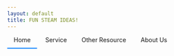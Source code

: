 ```yaml
---
layout: default
title: FUN STEAM IDEAS!
---
```


<style>
/* Hide the radio buttons */
.tabs input[type="radio"] {
    display: none;
}

/* Style the labels (the tabs themselves) */
.tabs label {
    padding: 10px 15px;
    cursor: pointer;
    border-bottom: 2px solid transparent;
    transition: border-color 0.3s ease;
}

/* Style the active tab label */
.tabs input[type="radio"]:checked + label {
    border-bottom-color: #007bff;
}

/* Hide all content panels by default */
.tab-panel {
    display: none;
}

/* Show the content panel associated with the active tab */
#tab1:checked ~ .tab-content#panel1,
#tab2:checked ~ .tab-content#panel2,
#tab3:checked ~ .tab-content#panel3,
#tab4:checked ~ .tab-content#panel4 {
    display: block;
}
</style>

<div class="tabs">
    <input type="radio" name="tab-group" id="tab1" checked>
    <label for="tab1">Home</label>
    <input type="radio" name="tab-group" id="tab2">
    <label for="tab2">Service</label>
    <input type="radio" name="tab-group" id="tab3">
    <label for="tab3">Other Resource</label>
    <input type="radio" name="tab-group" id="tab4">
    <label for="tab4">About Us</label>
    <div class="tab-panel" id="panel1">
        ## Welcome!
        <video width="720" height="405" controls muted="" autoplay="" loop="false">
            <source src="media/intro_video_short.mp4" type="video/mp4">
        </video>
    </div>
    <div class="tab-panel" id="tab2">
        ## Service
        Subscribe to our newsletter!
    </div>
    <div class="tab-panel" id="tab3">
        ## Other Resource
          ### Boston, MA
          ### Minneapolis, MN
          ### Dallas, TX
    </div>
    <div class="tab-panel" id="tab4">
        ## About us
        We are a team of parents, teachers and software engineers. 
    </div>
</div>
